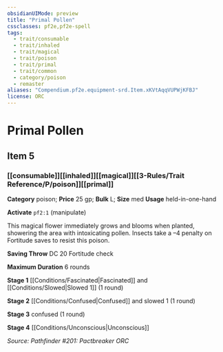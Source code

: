 ```yaml
---
obsidianUIMode: preview
title: "Primal Pollen"
cssclasses: pf2e,pf2e-spell
tags:
  - trait/consumable
  - trait/inhaled
  - trait/magical
  - trait/poison
  - trait/primal
  - trait/common
  - category/poison
  - remaster
aliases: "Compendium.pf2e.equipment-srd.Item.xKVtAqqVUPWjKFBJ"
license: ORC
---
```

# Primal Pollen
## Item 5
### [[consumable]][[inhaled]][[magical]][[3-Rules/Trait Reference/P/poison]][[primal]]

**Category** poison; 
**Price** 25 gp; 
**Bulk** L; **Size** med
**Usage** held-in-one-hand

**Activate** `pf2:1` (manipulate)

This magical flower immediately grows and blooms when planted, showering the area with intoxicating pollen. Insects take a –4 penalty on Fortitude saves to resist this poison.

**Saving Throw** DC 20 Fortitude check

**Maximum Duration** 6 rounds

**Stage 1** [[Conditions/Fascinated|Fascinated]] and [[Conditions/Slowed|Slowed 1]] (1 round)

**Stage 2** [[Conditions/Confused|Confused]] and slowed 1 (1 round)

**Stage 3** confused (1 round)

**Stage 4** [[Conditions/Unconscious|Unconscious]]

*Source: Pathfinder #201: Pactbreaker*
*ORC*